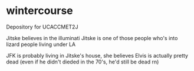 # wintercourse
Depository for UCACCMET2J

Jitske believes in the illuminati
Jitske is one of those people who's into lizard people living under LA

JFK is probably living in Jitske's house, she believes
Elvis is actually pretty dead (even if he didn't dieded in the 70's, he'd still be dead rn)
